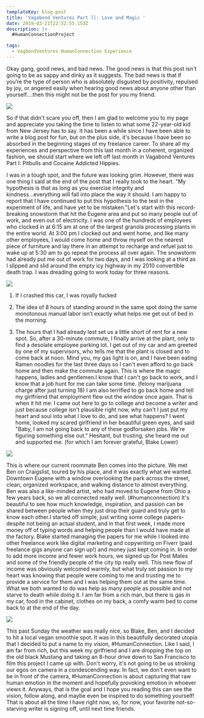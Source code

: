 ```yaml
---
templateKey: blog-post
title: 'Vagabond Ventures Part ll: Love and Magic '
date: 2019-03-21T22:52:55.153Z
description: |+
  #HumanConnectionProject 

tags:
  - VagbondVentures HumanConnection Experience
---
```

Okay gang, good news, and bad news. The good news is that this post isn't going to be as sappy and dinky as it suggests. The bad news is that if you’re the type of person who is absolutely disgusted by positivity, repulsed by joy, or angered easily when hearing good news about anyone other than yourself....then this might not be the post for you my friend.

![](/img/nature-love.jpg)

So if that didn't scare you off, then I am glad to welcome you to my page and appreciate you taking the time to listen to what some 22-year-old kid from New Jersey has to say. It has been a while since I have been able to write a blog post for fun, but on the plus side, it's because I have been so absorbed in the beginning stages of my freelance career. To share all my experiences and perspective from this last month in a coherent, organized fashion, we should start where we left off last month in Vagabond Ventures Part I: Pitbulls and Cocaine Addicted Hippies.

I was in a tough spot, and the future was looking grim. However, there was one thing I said at the end of the post that I really took to the heart. "My hypothesis is that as long as you exercise integrity and kindness...everything will fall into place the way it should. I am happy to report that I have continued to put this hypothesis to the test in the experiment of life, and have yet to be mistaken."Let's start with this record-breaking snowstorm that hit the Eugene area and put so many people out of work, and even out of electricity. I was one of the hundreds of employees who clocked in at 6:15 am at one of the largest granola processing plants in the entire world. At 3:00 pm I clocked out and went home, and like many other employees, I would come home and throw myself on the nearest piece of furniture and lay there in an attempt to recharge and refuel just to wake up at 5:30 am to go repeat the process all over again. The snowstorm had already put me out of work for two days, and I was looking at a third as I slipped and slid around the empty icy highway in my 2010 convertible death trap. I was dreading going to work today for three reasons.

![](/img/img-7223.jpg)

1. If I crashed this car, I was royally fucked 

2. The idea of 8 hours of standing around in the same spot doing the same monotonous manual labor isn’t exactly what helps me get out of bed in the morning.

3. The hours that I had already lost set us a little short of rent for a new spot. So, after a 30-minute commute, I finally arrive at the plant, only to find a desolate employee parking lot. I get out of my car and am greeted by one of my supervisors, who tells me that the plant is closed and to come back at noon. Mind you, my gas light is on, and I have been eating Ramen noodles for the last three days so I can't even afford to go back home and then make the commute again. This is where the magic happens, ladies and gentlemen.I know that I can't go back to work, and I know that a job hunt for me can take some time. (felony marijuana charge after just turning 18) I am also terrified to go back home and tell my girlfriend that employment flew out the window once again. That is when it hit me: I came out here to go to college and become a writer and just because college isn't plausible right now, why can't I just put my heart and soul into what I love to do, and see what happens? I went home, looked my scared girlfriend in her beautiful green eyes, and said "Baby, I am not going back to any of these godforsaken jobs. We're figuring something else out." Hesitant, but trusting, she heard me out and supported me. (for which I am forever grateful, Blake Lower)

![](/img/img-7162.jpg)

This is where our current roommate Ben comes into the picture. We met Ben on Craigslist, toured by his place, and it was exactly what we wanted. Downtown Eugene with a window overlooking the park across the street, clean, organized workspace, and walking distance to almost everything. Ben was also a like-minded artist, who had moved to Eugene from Ohio a few years back, so we all connected really well. (#humanconnection) It's beautiful to see how much knowledge, inspiration, and passion can be shared between people when they just drop their guard and truly get to know each other.I started off simple, just writing some college papers- despite not being an actual student, and in that first week, I made more money off of typing words and helping people than I would have made at the factory. Blake started managing the papers for me while I looked into other freelance work like digital marketing and copywriting on Fiverr (paid freelance gigs anyone can sign up!) and money just kept coming in. In order to add more income and fewer work hours, we signed up for Post Mates and some of the friendly people of the city tip really well. This new flow of income was obviously welcomed warmly, but what truly set passion to my heart was knowing that people were coming to me and trusting me to provide a service for them and I was helping them out at the same time. What we both wanted to do was help as many people as possible and not starve to death while doing it. I am far from a rich man, but there is gas in my car, food in the cabinet, clothes on my back, a comfy warm bed to come back to at the end of the day.

![](/img/img-7222.jpg)

This past Sunday the weather was really nice, so Blake, Ben, and I decided to hit a local vegan smoothie spot. It was in this beautifully decorated utopia that I decided to put a name to my vision, #HumanConnection. Like I said, I am far from rich, but this week my girlfriend and I are dropping the top on the old black Mustang and taking an 8-hour drive down to San Francisco to film this project I came up with. Don't worry, it's not going to be us stroking our egos on camera in a condescending way. In fact, we don't even want to be in front of the camera, #HumanConnection is about capturing that raw human emotion in the moment and hopefully provoking emotion in whoever views it. Anyways, that is the goal and I hope you reading this can see the vision, follow along, and maybe even be inspired to do something yourself! That is about all the time I have right now, so, for now, your favorite not-so-starving writer is signing off, until next time friends.
